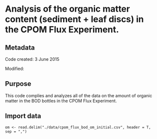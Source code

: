 # Analysis of the organic matter content (sediment + leaf discs) in the CPOM Flux Experiment. 

## Metadata

Code created: 3 June 2015 

Modified: 

## Purpose

This code complies and analyzes all of the data on the amount of organic matter in the BOD bottles in the CPOM Flux Experiment.

## Import data

    om <- read.delim("./data/cpom_flux_bod_om_initial.csv", header = T, sep = ",")

   